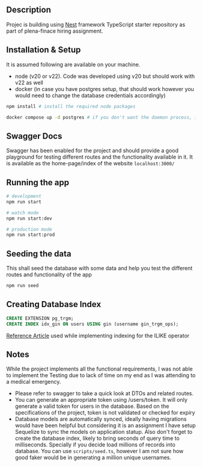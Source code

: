 ## Description
Projec is building using [Nest](https://github.com/nestjs/nest) framework TypeScript starter repository as part of plena-finace hiring assignment.

## Installation & Setup
It is assumed following are available on your machine.
- node (v20 or v22). Code was developed using v20 but should work with v22 as well
- docker (in case you have postgres setup, that should work however you would need to change the database credentials accordingly)

```bash
npm install # install the required node packages

docker compose up -d postgres # if you don't want the daemon process, ignore the -d flag
```

## Swagger Docs
Swagger has been enabled for the project and should provide a good playground for testing
different routes and the functionality available in it. It is available as the home-page/index of the website `localhost:3000/`

## Running the app
```bash
# development
npm run start

# watch mode
npm run start:dev

# production mode
npm run start:prod
```

## Seeding the data
This shall seed the database with some data and help you test the different routes
and functionality of the app
```bash
npm run seed
```

## Creating Database Index
```sql
CREATE EXTENSION pg_trgm;
CREATE INDEX idx_gin ON users USING gin (username gin_trgm_ops);
```
[Reference Article](https://www.cybertec-postgresql.com/en/postgresql-more-performance-for-like-and-ilike-statements/) used while implementing indexing for the ILIKE operator



## Notes
While the project implements all the functional requirements, I was not able to implement the Testing due to lack of time on my end as I was attending to a medical emergency.
- Please refer to swagger to take a quick look at DTOs and related routes.
- You can generate an appropriate token using /users/token. It will only generate a valid token for users in the database. Based on the specifications of the project, token is not validated or checked for expiry
- Database models are automatically synced, ideally having migrations would have been helpful but considering it is an assignment I have setup Sequelize to sync the models on application statup. Also don't forget to create the database index, likely to bring seconds of query time to milliseconds. Specially if you decide load millions of records into database. You can use `scripts/seed.ts`, however I am not sure how good faker would be in generating a million unique usernames.